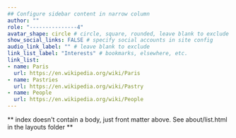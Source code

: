 ```yaml
---
## Configure sidebar content in narrow column
author: ""
role: "---------------4"
avatar_shape: circle # circle, square, rounded, leave blank to exclude
show_social_links: FALSE # specify social accounts in site config
audio_link_label: "" # leave blank to exclude
link_list_label: "Interests" # bookmarks, elsewhere, etc.
link_list:
- name: Paris
  url: https://en.wikipedia.org/wiki/Paris
- name: Pastries
  url: https://en.wikipedia.org/wiki/Pastry
- name: People
  url: https://en.wikipedia.org/wiki/People
---
```


** index doesn't contain a body, just front matter above.
See about/list.html in the layouts folder **
